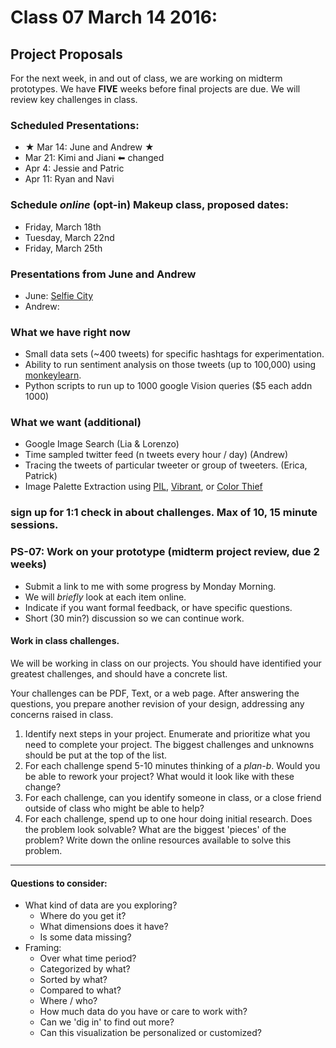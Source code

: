 # Class 07 March 14 2016:

## Project Proposals

For the next week, in and out of class, we are working on midterm prototypes. We have **FIVE** weeks before final projects are due. We will review key challenges in class.

### Scheduled Presentations:
* ★ Mar 14: June and Andrew ★
* Mar 21: Kimi and Jiani ⬅ changed
* Apr  4: Jessie and Patric
* Apr 11: Ryan and Navi

### Schedule *online* (opt-in) Makeup class, proposed dates:
* Friday, March 18th
* Tuesday, March 22nd
* Friday, March 25th

### Presentations from June and Andrew
* June: [Selfie City](http://selfiecity.net/)
* Andrew: []()

### What we have right now
* Small data sets (~400 tweets) for specific hashtags for experimentation.
* Ability to run sentiment analysis on those tweets (up to 100,000) using [monkeylearn](http://www.monkeylearn.com/).
* Python scripts to run up to 1000 google Vision queries ($5 each addn 1000)

### What we want (additional)
* Google Image Search (Lia & Lorenzo)
* Time sampled twitter feed (n tweets every hour / day) (Andrew)
* Tracing the tweets of particular tweeter or group of tweeters. (Erica, Patrick)
* Image Palette Extraction using [PIL](https://pillow.readthedocs.org/en/3.1.x/), [Vibrant](http://jariz.github.io/vibrant.js/), or [Color Thief](http://lokeshdhakar.com/projects/color-thief/)


### sign up for 1:1 check in about challenges. Max of 10, 15 minute sessions.

### PS-07: Work on your prototype (midterm project review, due 2 weeks)
* Submit a link to me with some progress by Monday Morning.
* We will *briefly* look at each item online.
* Indicate if you want formal feedback, or have specific questions.
* Short (30 min?) discussion so we can continue work.

#### Work in class challenges.
We will be working in class on our projects. You should have identified your greatest challenges, and should have a concrete list.


Your challenges can be PDF, Text, or a web page. After answering the questions, you prepare another revision of your design, addressing any concerns raised in class.

1. Identify next steps in your project. Enumerate and prioritize what you need to complete your project. The biggest challenges and unknowns should be put at the top of the list.
2. For each challenge spend 5-10 minutes thinking of a _plan-b_. Would you be able to rework your project? What would it look like with these change?
3. For each challenge, can you identify someone in class, or a close friend outside of class who might be able to help?
4. For each challenge, spend up to one hour doing initial research. Does the problem look solvable? What are the biggest 'pieces' of the problem? Write down the online resources available to solve this problem.


------

#### Questions to consider:
* What kind of data are you exploring?
    * Where do you get it?
    * What dimensions does it have?
    * Is some data missing?
* Framing:
    * Over what time period?
    * Categorized by what?
    * Sorted by what?
    * Compared to what?
    * Where / who?
    * How much data do you have or care to work with?
    * Can we 'dig in' to find out more?
    * Can this visualization be personalized or customized?




